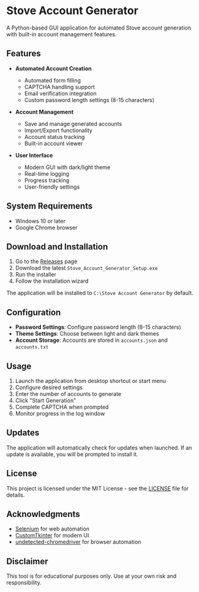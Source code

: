 # Stove Account Generator

A Python-based GUI application for automated Stove account generation with built-in account management features.

## Features

- **Automated Account Creation**
  - Automated form filling
  - CAPTCHA handling support
  - Email verification integration
  - Custom password length settings (8-15 characters)

- **Account Management**
  - Save and manage generated accounts
  - Import/Export functionality
  - Account status tracking
  - Built-in account viewer

- **User Interface**
  - Modern GUI with dark/light theme
  - Real-time logging
  - Progress tracking
  - User-friendly settings

## System Requirements

- Windows 10 or later
- Google Chrome browser

## Download and Installation

1. Go to the [Releases](../../releases) page
2. Download the latest `Stove_Account_Generator_Setup.exe`
3. Run the installer
4. Follow the installation wizard

The application will be installed to `C:\Stove Account Generator` by default.

## Configuration

- **Password Settings**: Configure password length (8-15 characters)
- **Theme Settings**: Choose between light and dark themes
- **Account Storage**: Accounts are stored in `accounts.json` and `accounts.txt`

## Usage

1. Launch the application from desktop shortcut or start menu
2. Configure desired settings
3. Enter the number of accounts to generate
4. Click "Start Generation"
5. Complete CAPTCHA when prompted
6. Monitor progress in the log window

## Updates

The application will automatically check for updates when launched. If an update is available, you will be prompted to install it.

## License

This project is licensed under the MIT License - see the [LICENSE](LICENSE) file for details.

## Acknowledgments

- [Selenium](https://www.selenium.dev/) for web automation
- [CustomTkinter](https://github.com/TomSchimansky/CustomTkinter) for modern UI
- [undetected-chromedriver](https://github.com/ultrafunkamsterdam/undetected-chromedriver) for browser automation

## Disclaimer

This tool is for educational purposes only. Use at your own risk and responsibility. 